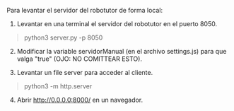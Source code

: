 Para levantar el servidor del robotutor de forma local:

1. Levantar en una terminal el servidor del robotutor en el puerto 8050.

> python3 server.py -p 8050

2. Modificar la variable servidorManual (en el archivo settings.js) para que valga "true" (OJO: NO COMITTEAR ESTO).

3. Levantar un file server para acceder al cliente.

> python3 -m http.server

4. Abrir http://0.0.0.0:8000/ en un navegador.